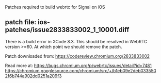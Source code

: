 Patches required to build webrtc for Signal on iOS

## patch file:   ios-patches/issue2833833002_1_10001.diff

There is a build error in XCode 8.3. This should be resolved in WebRTC
version >=60. At which point we should remove the patch.

Patch downloaded from:
https://codereview.chromium.org/2833833002

Read more at:
https://bugs.chromium.org/p/webrtc/issues/detail?id=7481
https://chromium.googlesource.com/chromium/src/+/b1eb09e2deb0335502f6b744a902dd0251a209f3

